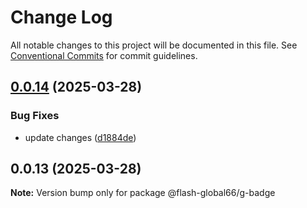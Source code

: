 # Change Log

All notable changes to this project will be documented in this file.
See [Conventional Commits](https://conventionalcommits.org) for commit guidelines.

## [0.0.14](https://github.com/Flash-Global66/global-design-system/compare/@flash-global66/g-badge@0.0.13...@flash-global66/g-badge@0.0.14) (2025-03-28)


### Bug Fixes

* update changes ([d1884de](https://github.com/Flash-Global66/global-design-system/commit/d1884de11e4e9522c2d6912d932122a75aabf9e7))





## 0.0.13 (2025-03-28)

**Note:** Version bump only for package @flash-global66/g-badge
